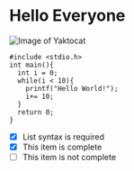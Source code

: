 # Hello Everyone
![Image of Yaktocat](https://octodex.github.com/images/yaktocat.png)

```
#include <stdio.h>
int main(){
  int i = 0;
  while(i < 10){
    printf("Hello World!");
    i+= 10;
  }
  return 0;
}
```
- [x] List syntax is required
- [x] This item is complete
- [ ] This item is not complete
